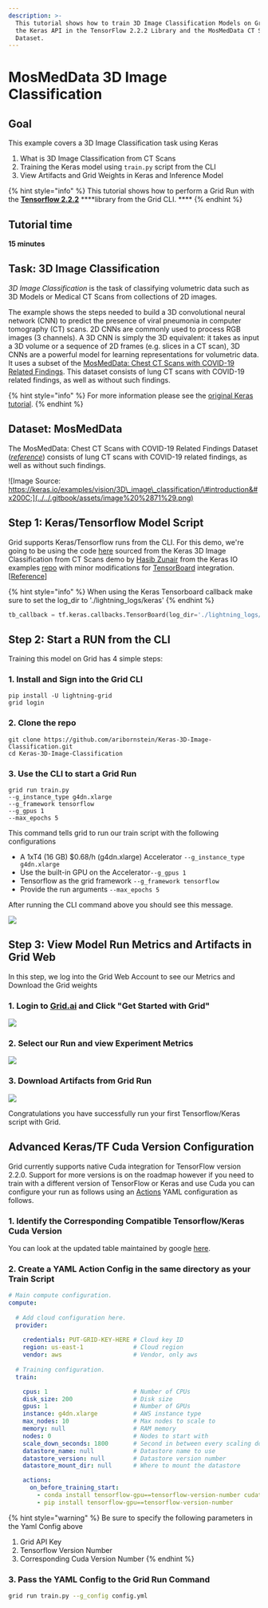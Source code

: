 ```yaml
---
description: >-
  This tutorial shows how to train 3D Image Classification Models on Grid using
  the Keras API in the TensorFlow 2.2.2 Library and the MosMedData CT Scan
  Dataset.
---
```


# MosMedData 3D Image Classification

## Goal <a id="goal"></a>

This example covers a 3D Image Classification task using Keras‌

1. What is 3D Image Classification from CT Scans
2. Training the Keras model using `train.py` script from the CLI
3. View Artifacts and Grid Weights in Keras and Inference Model

{% hint style="info" %}
This tutorial shows how to perform a Grid Run with the [**Tensorflow 2.2.2**](https://github.com/tensorflow/tensorflow/releases/tag/v2.2.2) ****library from the Grid CLI. **** 
{% endhint %}

## Tutorial time <a id="tutorial-time"></a>

**15 minutes**‌

## Task: 3D Image Classification <a id="task-3d-image-classification"></a>

‌_3D Image Classification_ is the task of classifying volumetric data such as 3D Models or Medical CT Scans from collections of 2D images.  
  
The example shows the steps needed to build a 3D convolutional neural network \(CNN\) to predict the presence of viral pneumonia in computer tomography \(CT\) scans. 2D CNNs are commonly used to process RGB images \(3 channels\). A 3D CNN is simply the 3D equivalent: it takes as input a 3D volume or a sequence of 2D frames \(e.g. slices in a CT scan\), 3D CNNs are a powerful model for learning representations for volumetric data. It uses a subset of the [MosMedData: Chest CT Scans with COVID-19 Related Findings](https://arxiv.org/abs/2005.06465). This dataset consists of lung CT scans with COVID-19 related findings, as well as without such findings. 

{% hint style="info" %}
For more information please see the [original Keras tutorial](https://keras.io/examples/vision/3D_image_classification/).‌
{% endhint %}

## Dataset: MosMedData <a id="dataset-mosmeddata"></a>

The MosMedData: Chest CT Scans with COVID-19 Related Findings Dataset \([_reference_](https://www.medrxiv.org/content/10.1101/2020.05.20.20100362v1)\) consists of lung CT scans with COVID-19 related findings, as well as without such findings.‌

![Image Source: https://keras.io/examples/vision/3D\_image\_classification/\#introduction&#x200C;](../../.gitbook/assets/image%20%2871%29.png)

## Step 1: Keras/Tensorflow Model Script <a id="step-1-model"></a>

Grid supports Keras/Tensorflow runs from the CLI. For this demo, we're going to be using the code [here](https://github.com/aribornstein/gridDemos/blob/main/flash/train_object_detection.py) sourced from the Keras 3D Image Classification from CT Scans demo by [Hasib Zunair](https://hasibzunair.github.io/) from the Keras IO examples [repo](https://github.com/keras-team/keras-io/tree/master/examples) with minor modifications for [TensorBoard](https://www.tensorflow.org/tensorboard) integration. \[[Reference](https://keras.io/examples/vision/3D_image_classification/)\]

{% hint style="info" %}
When using the Keras Tensorboard callback make sure to set the log\_dir to './lightning\_logs/keras'
{% endhint %}

```python
tb_callback = tf.keras.callbacks.TensorBoard(log_dir='./lightning_logs/keras')
```

## Step 2: Start a RUN from the CLI <a id="step-2-start-a-run"></a>

Training this model on Grid has 4 simple steps:‌

### 1. Install and Sign into the Grid CLI

```text
pip install -U lightning-grid
grid login
```

### 2. Clone the repo 

```text
‌git clone https://github.com/aribornstein/Keras-3D-Image-Classification.git
cd Keras-3D-Image-Classification
```

### 3. Use the CLI to start a Grid Run 

```text
grid run train.py 
--g_instance_type g4dn.xlarge 
--g_framework tensorflow 
--g_gpus 1 
--max_epochs 5‌
```

This command tells grid to run our train script with the following configurations

* A 1xT4 \(16 GB\) $0.68/h \(g4dn.xlarge\) Accelerator `--g_instance_type g4dn.xlarge`
* Use the built-in GPU on the Accelerator`--g_gpus 1`
* Tensorflow as the grid framework `--g_framework tensorflow`
* Provide the run arguments `--max_epochs 5`

After running the CLI command above you should see this message.‌

![](../../.gitbook/assets/image%20%2891%29.png)

## Step 3: View Model Run Metrics and Artifacts in Grid Web <a id="step-3-use-the-model-for-predictions"></a>

In this step, we log into the Grid Web Account to see our Metrics and Download the Grid weights 

### 1. Login to [Grid.ai](https://www.grid.ai/) and Click "Get Started with Grid"

![](../../.gitbook/assets/image%20%28117%29%20%282%29%20%282%29%20%282%29.png)

###  2. Select our Run and view Experiment Metrics 

![](../../.gitbook/assets/image%20%28110%29.png)

### 3. Download Artifacts from Grid Run

![](../../.gitbook/assets/image%20%283%29.png)

Congratulations you have successfully run your first Tensorflow/Keras script with Grid.

## Advanced Keras/TF Cuda Version Configuration  <a id="bonus-cli-equivalent"></a>

Grid currently supports native Cuda integration for TensorFlow version 2.2.0. Support for more versions is on the roadmap however if you need to train with a different version of TensorFlow or Keras and use Cuda you can configure your run as follows using an [Actions](../../products/run-run-and-sweep-github-files/actions.md) YAML configuration as follows.

### 1. Identify the Corresponding Compatible Tensorflow/Keras Cuda Version 

You can look at the updated table maintained by google [here](https://www.tensorflow.org/install/source#gpu).

### 2. Create a YAML Action Config in the same directory as your Train Script 

```yaml
# Main compute configuration.
compute:
  
  # Add cloud configuration here.
  provider:
  
    credentials: PUT-GRID-KEY-HERE # Cloud key ID
    region: us-east-1              # Cloud region
    vendor: aws                    # Vendor, only aws
  
  # Training configuration.
  train:

    cpus: 1                        # Number of CPUs
    disk_size: 200                 # Disk size
    gpus: 1                        # Number of GPUs
    instance: g4dn.xlarge          # AWS instance type
    max_nodes: 10                  # Max nodes to scale to
    memory: null                   # RAM memory
    nodes: 0                       # Nodes to start with
    scale_down_seconds: 1800       # Second in between every scaling down evaluation
    datastore_name: null           # Datastore name to use 
    datastore_version: null        # Datastore version number
    datastore_mount_dir: null      # Where to mount the datastore

    actions:
      on_before_training_start:
        - conda install tensorflow-gpu==tensorflow-version-number cudatoolkit=corresponding-cuda-version-number -c anaconda -y 
        - pip install tensorflow-gpu==tensorflow-version-number 
```

{% hint style="warning" %}
Be sure to specify the following parameters in the Yaml Config above

1. Grid API Key
2. Tensorflow Version Number
3. Corresponding Cuda Version Number
{% endhint %}

### 3. Pass the YAML Config to the Grid Run Command

```bash
grid run train.py --g_config config.yml
```





